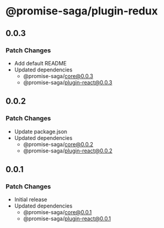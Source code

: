 # @promise-saga/plugin-redux

## 0.0.3

### Patch Changes

- Add default README
- Updated dependencies
  - @promise-saga/core@0.0.3
  - @promise-saga/plugin-react@0.0.3

## 0.0.2

### Patch Changes

- Update package.json
- Updated dependencies
  - @promise-saga/core@0.0.2
  - @promise-saga/plugin-react@0.0.2

## 0.0.1

### Patch Changes

- Initial release
- Updated dependencies
  - @promise-saga/core@0.0.1
  - @promise-saga/plugin-react@0.0.1
